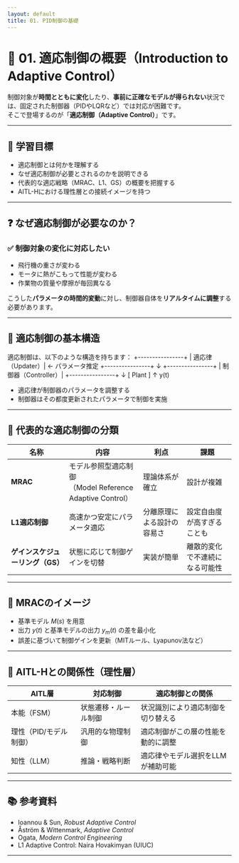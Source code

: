 ```yaml
---
layout: default
title: 01. PID制御の基礎
---
```


<!-- MathJax support for both inline and block math -->
<script type="text/javascript">
  window.MathJax = {
    tex: { inlineMath: [['$', '$'], ['\\(', '\\)']] },
    svg: { fontCache: 'global' }
  };
</script>
<script type="text/javascript"
  async
  src="https://cdn.jsdelivr.net/npm/mathjax@3/es5/tex-mml-chtml.js">
</script>

# 🔄 01. 適応制御の概要（Introduction to Adaptive Control）

制御対象が**時間とともに変化**したり、**事前に正確なモデルが得られない**状況では、固定された制御器（PIDやLQRなど）では対応が困難です。  
そこで登場するのが「**適応制御（Adaptive Control）**」です。

---

## 🎯 学習目標

- 適応制御とは何かを理解する  
- なぜ適応制御が必要とされるのかを説明できる  
- 代表的な適応戦略（MRAC、L1、GS）の概要を把握する  
- AITL-Hにおける理性層との接続イメージを持つ

---

## ❓ なぜ適応制御が必要なのか？

### ✅ 制御対象の変化に対応したい

- 飛行機の重さが変わる
- モータに熱がこもって性能が変わる
- 作業物の質量や摩擦が毎回異なる

こうした**パラメータの時間的変動**に対し、制御器自体を**リアルタイムに調整**する必要があります。

---

## 🧠 適応制御の基本構造

適応制御は、以下のような構造を持ちます：
  +----------------+
  | 適応律（Updater）| ← パラメータ推定
  +----------------+
            ↓
  +----------------+
  | 制御器（Controller）|
  +----------------+
            ↓
       [ Plant ]
            ↑
          y(t)

  - 適応律が制御器のパラメータを調整する  
- 制御器はその都度更新されたパラメータで制御を実施

---

## 📘 代表的な適応制御の分類

| 名称 | 内容 | 利点 | 課題 |
|------|------|------|------|
| **MRAC** | モデル参照型適応制御<br>（Model Reference Adaptive Control） | 理論体系が確立 | 設計が複雑 |
| **L1適応制御** | 高速かつ安定にパラメータ適応 | 分離原理による設計の容易さ | 設定自由度が高すぎることも |
| **ゲインスケジューリング（GS）** | 状態に応じて制御ゲインを切替 | 実装が簡単 | 離散的変化で不連続になる可能性 |

---

## 📐 MRACのイメージ

- 基準モデル $M(s)$ を用意  
- 出力 $y(t)$ と基準モデルの出力 $y_m(t)$ の差を最小化  
- 誤差に基づいて制御ゲインを更新（MITルール、Lyapunov法など）

---

## 🧠 AITL-Hとの関係性（理性層）

| AITL層 | 対応制御 | 適応制御との関係 |
|--------|----------|------------------|
| 本能（FSM） | 状態遷移・ルール制御 | 状況識別により適応制御を切り替える |
| 理性（PID/モデル制御） | 汎用的な物理制御 | 適応制御がこの層の性能を動的に調整 |
| 知性（LLM） | 推論・戦略判断 | 適応律やモデル選択をLLMが補助可能 |

---

## 📚 参考資料

- Ioannou & Sun, *Robust Adaptive Control*  
- Åström & Wittenmark, *Adaptive Control*  
- Ogata, *Modern Control Engineering*  
- L1 Adaptive Control: Naira Hovakimyan (UIUC)

---
